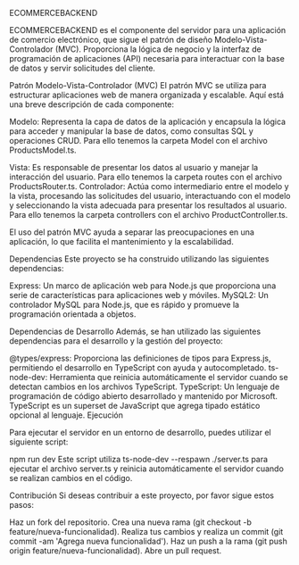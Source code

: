 ECOMMERCEBACKEND


ECOMMERCEBACKEND es el componente del servidor para una aplicación de comercio electrónico, que sigue el patrón de diseño Modelo-Vista-Controlador (MVC). Proporciona la lógica de negocio y la interfaz de programación de aplicaciones (API) necesaria para interactuar con la base de datos y servir solicitudes del cliente.

Patrón Modelo-Vista-Controlador (MVC)
El patrón MVC se utiliza para estructurar aplicaciones web de manera organizada y escalable. Aquí está una breve descripción de cada componente:

Modelo: Representa la capa de datos de la aplicación y encapsula la lógica para acceder y manipular la base de datos, como consultas SQL y operaciones CRUD.
Para ello tenemos la carpeta Model con el archivo ProductsModel.ts.

Vista: Es responsable de presentar los datos al usuario y manejar la interacción del usuario. 
Para ello tenemos la carpeta routes con el archivo ProductsRouter.ts.
Controlador: Actúa como intermediario entre el modelo y la vista, procesando las solicitudes del usuario, interactuando con el modelo y seleccionando la vista adecuada para presentar los resultados al usuario.
Para ello tenemos la carpeta controllers con el archivo ProductController.ts.

El uso del patrón MVC ayuda a separar las preocupaciones en una aplicación, lo que facilita el mantenimiento y la escalabilidad.

Dependencias
Este proyecto se ha construido utilizando las siguientes dependencias:

Express: Un marco de aplicación web para Node.js que proporciona una serie de características para aplicaciones web y móviles.
MySQL2: Un controlador MySQL para Node.js, que es rápido y promueve la programación orientada a objetos.

Dependencias de Desarrollo
Además, se han utilizado las siguientes dependencias para el desarrollo y la gestión del proyecto:

@types/express: Proporciona las definiciones de tipos para Express.js, permitiendo el desarrollo en TypeScript con ayuda y autocompletado.
ts-node-dev: Herramienta que reinicia automáticamente el servidor cuando se detectan cambios en los archivos TypeScript.
TypeScript: Un lenguaje de programación de código abierto desarrollado y mantenido por Microsoft. TypeScript es un superset de JavaScript que agrega tipado estático opcional al lenguaje.
Ejecución

Para ejecutar el servidor en un entorno de desarrollo, puedes utilizar el siguiente script:

npm run dev
Este script utiliza ts-node-dev --respawn ./server.ts para ejecutar el archivo server.ts y reinicia automáticamente el servidor cuando se realizan cambios en el código.

Contribución
Si deseas contribuir a este proyecto, por favor sigue estos pasos:

Haz un fork del repositorio.
Crea una nueva rama (git checkout -b feature/nueva-funcionalidad).
Realiza tus cambios y realiza un commit (git commit -am 'Agrega nueva funcionalidad').
Haz un push a la rama (git push origin feature/nueva-funcionalidad).
Abre un pull request.







